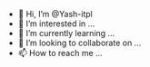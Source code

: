 - 👋 Hi, I’m @Yash-itpl
- 👀 I’m interested in ...
- 🌱 I’m currently learning ...
- 💞️ I’m looking to collaborate on ...
- 📫 How to reach me ...

<!---
Yash-itpl/Yash-itpl is a ✨ special ✨ repository because its `README.md` (this file) appears on your GitHub profile.
You can click the Preview link to take a look at your changes.
--->

